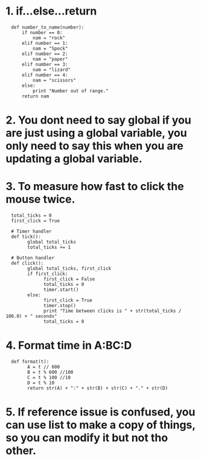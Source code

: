# 1. if...else...return
      def number_to_name(number):
          if number == 0:
              nam = "rock"
          elif number == 1:
              nam = "Spock"
          elif number == 2:
              nam = "paper"
          elif number == 3:
              nam = "lizard"
          elif number == 4:
              nam = "scissors"
          else:
              print "Number out of range."
          return nam
# 2. You dont need to say global if you are just using a global variable, you only need to say this when you are updating a global variable.
# 3. To measure how fast to click the mouse twice.
      total_ticks = 0
      first_click = True

      # Timer handler
      def tick():
            global total_ticks
            total_ticks += 1
    
      # Button handler
      def click():
            global total_ticks, first_click
            if first_click:
                  first_click = False
                  total_ticks = 0
                  timer.start()
            else:
                  first_click = True
                  timer.stop()
                  print "Time between clicks is " + str(total_ticks / 100.0) + " seconds"
                  total_ticks = 0
# 4. Format time in A:BC:D
      def format(t):
            A = t // 600
            B = t % 600 //100
            C = t % 100 //10  
            D = t % 10
            return str(A) + ":" + str(B) + str(C) + "." + str(D)
            
# 5. If reference issue is confused, you can use list to make a copy of things, so you can modify it but not tho other.
